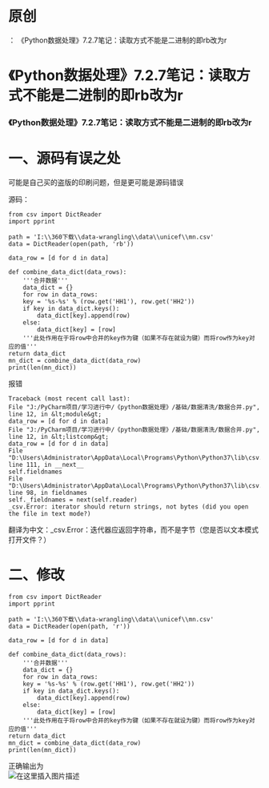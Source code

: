 # 原创

： 《Python数据处理》7.2.7笔记：读取方式不能是二进制的即rb改为r

# 《Python数据处理》7.2.7笔记：读取方式不能是二进制的即rb改为r

### 《Python数据处理》7.2.7笔记：读取方式不能是二进制的即rb改为r

# 一、源码有误之处

可能是自己买的盗版的印刷问题，但是更可能是源码错误

源码：

```
from csv import DictReader
import pprint

path = 'I:\\360下载\\data-wrangling\\data\\unicef\\mn.csv'
data = DictReader(open(path, 'rb'))

data_row = [d for d in data]

def combine_data_dict(data_rows):
 	'''合并数据'''
	data_dict = {}
	for row in data_rows:
    key = '%s-%s' % (row.get('HH1'), row.get('HH2'))
    if key in data_dict.keys():
        data_dict[key].append(row)
    else:
        data_dict[key] = [row]
    '''此处作用在于将row中合并的key作为键（如果不存在就设为键）而将row作为key对应的值'''
return data_dict
mn_dict = combine_data_dict(data_row)
print(len(mn_dict))

```

报错

```
Traceback (most recent call last):
File "J:/PyCharm项目/学习进行中/《python数据处理》/基础/数据清洗/数据合并.py", line 12, in &lt;module&gt;
data_row = [d for d in data]
File "J:/PyCharm项目/学习进行中/《python数据处理》/基础/数据清洗/数据合并.py", line 12, in &lt;listcomp&gt;
data_row = [d for d in data]
File "D:\Users\Administrator\AppData\Local\Programs\Python\Python37\lib\csv.py", line 111, in __next__
self.fieldnames
File "D:\Users\Administrator\AppData\Local\Programs\Python\Python37\lib\csv.py", line 98, in fieldnames
self._fieldnames = next(self.reader)
_csv.Error: iterator should return strings, not bytes (did you open the file in text mode?)

```

翻译为中文：_csv.Error：迭代器应返回字符串，而不是字节（您是否以文本模式打开文件？）

# 二、修改

```
from csv import DictReader
import pprint

path = 'I:\\360下载\\data-wrangling\\data\\unicef\\mn.csv'
data = DictReader(open(path, 'r'))

data_row = [d for d in data]

def combine_data_dict(data_rows):
 	'''合并数据'''
	data_dict = {}
	for row in data_rows:
    key = '%s-%s' % (row.get('HH1'), row.get('HH2'))
    if key in data_dict.keys():
        data_dict[key].append(row)
    else:
        data_dict[key] = [row]
    '''此处作用在于将row中合并的key作为键（如果不存在就设为键）而将row作为key对应的值'''
return data_dict
mn_dict = combine_data_dict(data_row)
print(len(mn_dict))

```

正确输出为<br/> <img alt="在这里插入图片描述" src="https://img-blog.csdnimg.cn/20200515090019519.png"/>
